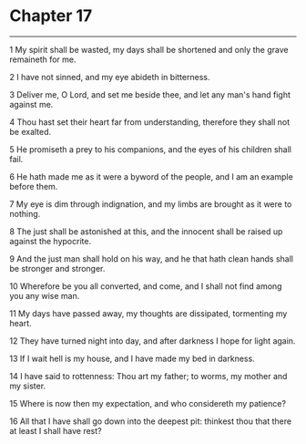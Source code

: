 # Chapter 17

***

1 My spirit shall be wasted, my days shall be shortened and only the grave remaineth for me.

2 I have not sinned, and my eye abideth in bitterness.

3 Deliver me, O Lord, and set me beside thee, and let any man's hand fight against me.

4 Thou hast set their heart far from understanding, therefore they shall not be exalted.

5 He promiseth a prey to his companions, and the eyes of his children shall fail.

6 He hath made me as it were a byword of the people, and I am an example before them.

7 My eye is dim through indignation, and my limbs are brought as it were to nothing.

8 The just shall be astonished at this, and the innocent shall be raised up against the hypocrite.

9 And the just man shall hold on his way, and he that hath clean hands shall be stronger and stronger.

10 Wherefore be you all converted, and come, and I shall not find among you any wise man.

11 My days have passed away, my thoughts are dissipated, tormenting my heart.

12 They have turned night into day, and after darkness I hope for light again.

13 If I wait hell is my house, and I have made my bed in darkness.

14 I have said to rottenness: Thou art my father; to worms, my mother and my sister.

15 Where is now then my expectation, and who considereth my patience?

16 All that I have shall go down into the deepest pit: thinkest thou that there at least I shall have rest?


